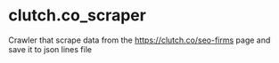 # clutch.co_scraper
Crawler that scrape data from the https://clutch.co/seo-firms page and save it to json lines file
